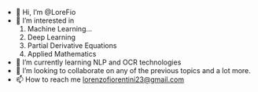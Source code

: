 - 👋 Hi, I’m @LoreFio
- 👀 I’m interested in
  1) Machine Learning...
  2) Deep Learning
  3) Partial Derivative Equations
  4) Applied Mathematics 
- 🌱 I’m currently learning NLP and OCR technologies
- 💞️ I’m looking to collaborate on any of the previous topics and a lot more.
- 📫 How to reach me lorenzofiorentini23@gmail.com

<!---
LoreFio/LoreFio is a ✨ special ✨ repository because its `README.md` (this file) appears on your GitHub profile.
You can click the Preview link to take a look at your changes.
--->
